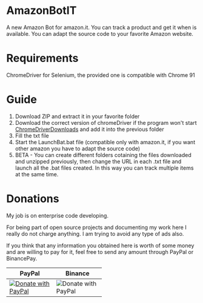 # AmazonBotIT
A new Amazon Bot for amazon.it. You can track a product and get it when is available. You can adapt the source code to your favorite Amazon website.

# Requirements

ChromeDriver for Selenium, the provided one is compatible with Chrome 91

# Guide
1. Download ZIP and extract it in your favorite folder
2. Download the correct version of chromeDriver if the program won't start <a href="https://chromedriver.chromium.org/downloads">ChromeDriverDownloads</a> and add it into the previous folder
3. Fill the txt file
4. Start the LaunchBat.bat file (compatible only with amazon.it, if you want other amazon you have to adapt the source code)
5. BETA - You can create different folders cotaining the files downloaded and unzipped previously, then change the URL in each .txt file and launch all the .bat files created. In this way you can track multiple items at the same time.

# Donations
My job is on enterprise code developing.

For being part of open source projects and documenting my work here I really do not charge anything. I am trying to avoid any type of ads also.

If you think that any information you obtained here is worth of some money and are willing to pay for it, feel free to send any amount through PayPal or BinancePay.

<table style="max-width: 50%;">
  <thead>
    <th>PayPal</th>
    <th>Binance</th>
  </thead>
  <tbody>
    <td><a href="https://www.paypal.com/cgi-bin/webscr?cmd=_s-xclick&hosted_button_id=29C8HAWPTVRGE">
        <img src="https://raw.githubusercontent.com/stefan-niedermann/paypal-donate-button/master/paypal-donate-button.png" alt="Donate with PayPal" />
        </a>
    </td>
    <td>
        <img src="https://user-images.githubusercontent.com/61836648/120906034-7e193380-c656-11eb-94c1-f42855b9add3.png" alt="Donate with PayPal" /> 
    </td>
  </tbody>
</table>





